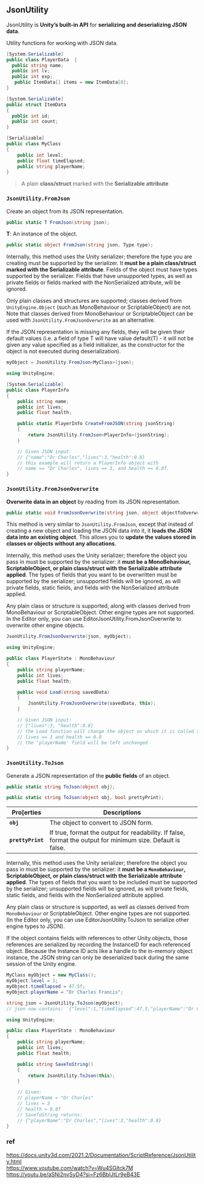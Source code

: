 ## JsonUtility
JsonUtility is **Unity’s built-in API** for **serializing and deserializing JSON data**.

Utility functions for working with JSON data.

```cs
[System.Serializable]
public class PlayerData  {
  public string name;
  public int lv;
  public int exp;
   public ItemData[] items = new ItemData[0];
}

[System.Serializable]
public struct ItemData
{
  public int id;
  public int count;
}
```


```cs
[Serializable]
public class MyClass
{
    public int level;
    public float timeElapsed;
    public string playerName;
}

```
> A plain **class/struct** marked with the **Serializable attribute**



### `JsonUtility.FromJson`
Create an object from its JSON representation.
```cs
public static T FromJson(string json);
```

**T**: An instance of the object.

```cs
public static object FromJson(string json, Type type);
```


Internally, this method uses the Unity serializer; therefore the type you are creating must be supported by the serializer. It **must be a plain class/struct marked with the Serializable attribute**. Fields of the object must have types supported by the serializer. Fields that have unsupported types, as well as private fields or fields marked with the NonSerialized attribute, will be ignored.

Only plain classes and structures are supported; classes derived from `UnityEngine.Object` (such as MonoBehaviour or ScriptableObject) are not. Note that classes derived from MonoBehaviour or ScriptableObject can be used with `JsonUtility.FromJsonOverwrite` as an alternative.

If the JSON representation is missing any fields, they will be given their default values (i.e. a field of type T will have value default(T) - it will not be given any value specified as a field initializer, as the constructor for the object is not executed during deserialization).

```cs
myObject = JsonUtility.FromJson<MyClass>(json);
```


```cs
using UnityEngine;

[System.Serializable]
public class PlayerInfo
{
    public string name;
    public int lives;
    public float health;

    public static PlayerInfo CreateFromJSON(string jsonString)
    {
        return JsonUtility.FromJson<PlayerInfo>(jsonString);
    }

    // Given JSON input:
    // {"name":"Dr Charles","lives":3,"health":0.8}
    // this example will return a PlayerInfo object with
    // name == "Dr Charles", lives == 3, and health == 0.8f.
}

```




### `JsonUtility.FromJsonOverwrite`
**Overwrite data in an object** by reading from its JSON representation.

```cs
public static void FromJsonOverwrite(string json, object objectToOverwrite);
```
This method is very similar to `JsonUtility.FromJson`, except that instead of creating a new object and loading the JSON data into it, it **loads the JSON data into an existing object**. This allows you to **update the values stored in classes or objects without any allocations**.

Internally, this method uses the Unity serializer; therefore the object you pass in must be supported by the serializer: it **must be a MonoBehaviour, ScriptableObject, or plain class/struct with the Serializable attribute applied**. The types of fields that you want to be overwritten must be supported by the serializer; unsupported fields will be ignored, as will private fields, static fields, and fields with the NonSerialized attribute applied.

Any plain class or structure is supported, along with classes derived from MonoBehaviour or ScriptableObject. Other engine types are not supported. In the Editor only, you can use EditorJsonUtility.FromJsonOverwrite to overwrite other engine objects.

```cs
JsonUtility.FromJsonOverwrite(json, myObject);
```

```cs
using UnityEngine;

public class PlayerState : MonoBehaviour
{
    public string playerName;
    public int lives;
    public float health;

    public void Load(string savedData)
    {
        JsonUtility.FromJsonOverwrite(savedData, this);
    }

    // Given JSON input:
    // {"lives":3, "health":0.8}
    // the Load function will change the object on which it is called such that
    // lives == 3 and health == 0.8
    // the 'playerName' field will be left unchanged
}
```

### `JsonUtility.ToJson`
Generate a JSON representation of the **public fields** of an object.

```cs
public static string ToJson(object obj);
```

```cs
public static string ToJson(object obj, bool prettyPrint);
```

| Pro[erties | Descriptions |
| --- | --- |
| **`obj`** | The object to convert to JSON form. |
| **`prettyPrint`** | If true, format the output for readability. If false, format the output for minimum size. Default is false. |

Internally, this method uses the Unity serializer; therefore the object you pass in must be supported by the serializer: it **must be a `MonoBehaviour`, ScriptableObject, or plain class/struct with the Serializable attribute applied**. The types of fields that you want to be included must be supported by the serializer; unsupported fields will be ignored, as will private fields, static fields, and fields with the NonSerialized attribute applied.

Any plain class or structure is supported, as well as classes derived from `MonoBehaviour` or ScriptableObject. Other engine types are not supported. (In the Editor only, you can use EditorJsonUtility.ToJson to serialize other engine types to JSON).

If the object contains fields with references to other Unity objects, those references are serialized by recording the InstanceID for each referenced object. Because the Instance ID acts like a handle to the in-memory object instance, the JSON string can only be deserialized back during the same session of the Unity engine.


```cs
MyClass myObject = new MyClass();
myObject.level = 1;
myObject.timeElapsed = 47.5f;
myObject.playerName = "Dr Charles Francis";
```

```cs
string json = JsonUtility.ToJson(myObject);
// json now contains: '{"level":1,"timeElapsed":47.5,"playerName":"Dr Charles Francis"}'
```

```cs
using UnityEngine;

public class PlayerState : MonoBehaviour
{
    public string playerName;
    public int lives;
    public float health;

    public string SaveToString()
    {
        return JsonUtility.ToJson(this);
    }

    // Given:
    // playerName = "Dr Charles"
    // lives = 3
    // health = 0.8f
    // SaveToString returns:
    // {"playerName":"Dr Charles","lives":3,"health":0.8}
}

```

### ref
https://docs.unity3d.com/2021.2/Documentation/ScriptReference/JsonUtility.html \
https://www.youtube.com/watch?v=Wu4SGitck7M \
https://youtu.be/aSNj2nvSyD4?si=Fz6BblJtLr9eB43E


